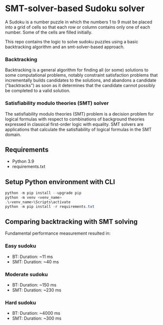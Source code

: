 # SMT-solver-based Sudoku solver 

A Sudoku is a number puzzle in which the numbers 1 to 9 must be placed into a grid of cells
so that each row or column contains only one of each number. 
Some of the cells are filled initially.

This repo contains the logic to solve sudoku puzzles using a basic backtracking algorithm
and an smt-solver-based approach. 

### Backtracking
Backtracking is a general algorithm for finding all (or some) solutions to some computational 
problems, notably constraint satisfaction problems 
that incrementally builds candidates to the solutions, and abandons a candidate ("backtracks") 
as soon as it determines that the candidate cannot possibly be completed to a valid solution.

### Satisfiability modulo theories (SMT) solver
The satisfiability modulo theories (SMT) problem is a decision problem for logical formulas
with respect to combinations of background theories expressed in classical first-order logic with equality.
SMT solvers are applications that calculate the satisfiability of logical formulas in the SMT domain. 

## Requirements 

- Python 3.9
- requirements.txt

## Setup Python environment with CLI

```powershell
python -m pip install --upgrade pip
python -m venv <venv_name>
.\<venv_name>\Scripts\activate
python -m pip install -r requirements.txt
```

## Comparing backtracking with SMT solving

Fundamental performance measurement resulted in:

### Easy sudoku

- BT:  Duration: ~11 ms
- SMT: Duration: ~40 ms

### Moderate sudoku

- BT:  Duration: ~150 ms
- SMT: Duration: ~230 ms

### Hard sudoku

- BT:  Duration: ~4000 ms
- SMT: Duration: ~300 ms